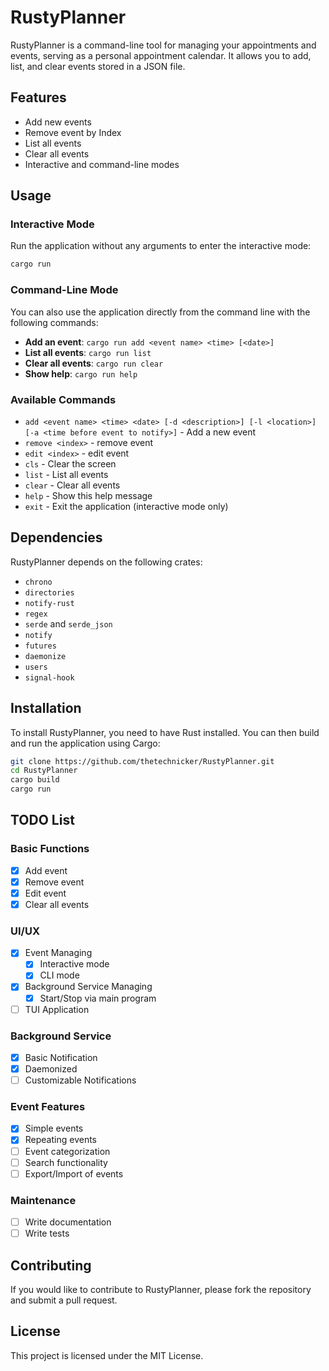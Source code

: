 # RustyPlanner

RustyPlanner is a command-line tool for managing your appointments and events, serving as a personal appointment calendar. It allows you to add, list, and clear events stored in a JSON file.

## Features

- Add new events
- Remove event by Index
- List all events
- Clear all events
- Interactive and command-line modes

## Usage

### Interactive Mode

Run the application without any arguments to enter the interactive mode:

```sh
cargo run
```

### Command-Line Mode

You can also use the application directly from the command line with the following commands:

- **Add an event**: `cargo run add <event name> <time> [<date>]`
- **List all events**: `cargo run list`
- **Clear all events**: `cargo run clear`
- **Show help**: `cargo run help`

### Available Commands

- `add <event name> <time> <date> [-d <description>] [-l <location>] [-a <time before event to notify>]` - Add a new event
- `remove <index>` - remove event
- `edit <index>` - edit event
- `cls` - Clear the screen
- `list` - List all events
- `clear` - Clear all events
- `help` - Show this help message
- `exit` - Exit the application (interactive mode only)

## Dependencies

RustyPlanner depends on the following crates:

- `chrono`
- `directories`
- `notify-rust`
- `regex`
- `serde` and `serde_json`
- `notify`
- `futures`
- `daemonize`
- `users`
- `signal-hook`

## Installation

To install RustyPlanner, you need to have Rust installed. You can then build and run the application using Cargo:

```sh
git clone https://github.com/thetechnicker/RustyPlanner.git
cd RustyPlanner
cargo build
cargo run
```

## TODO List

### Basic Functions

- [x] Add event
- [x] Remove event
- [x] Edit event
- [x] Clear all events

### UI/UX

- [x] Event Managing
  - [x] Interactive mode
  - [x] CLI mode
- [x] Background Service Managing
  - [x] Start/Stop via main program
- [ ] TUI Application

### Background Service

- [x] Basic Notification
- [x] Daemonized
- [ ] Customizable Notifications

### Event Features

- [x] Simple events
- [x] Repeating events
- [ ] Event categorization
- [ ] Search functionality
- [ ] Export/Import of events

### Maintenance

- [ ] Write documentation
- [ ] Write tests

## Contributing

If you would like to contribute to RustyPlanner, please fork the repository and submit a pull request.

## License

This project is licensed under the MIT License.

